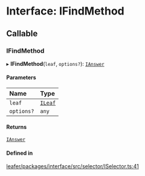 # Interface: IFindMethod

## Callable

### IFindMethod

▸ **IFindMethod**(`leaf`, `options?`): [`IAnswer`](../modules.md#ianswer)

#### Parameters

| Name | Type |
| :------ | :------ |
| `leaf` | [`ILeaf`](ILeaf.md) |
| `options?` | `any` |

#### Returns

[`IAnswer`](../modules.md#ianswer)

#### Defined in

[leafer/packages/interface/src/selector/ISelector.ts:41](https://github.com/leaferjs/leafer/blob/985f85e/packages/interface/src/selector/ISelector.ts#L41)
